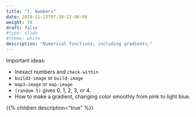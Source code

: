 ```yaml
---
title: "7. Numbers"
date: 2018-11-13T07:38:12-06:00
weight: 70
draft: false
#type: slide
#theme: white
description: "Numerical functions, including gradients."
---
```


Important ideas:

* Inexact numbers and `check-within`
* `build3-image` or `build-image`
* `map3-image` or `map-image`
* `(random 5)` gives 0, 1, 2, 3, or 4.
* How to make a gradient, changing color smoothly from pink to light blue.

{{% children description="true" %}}

